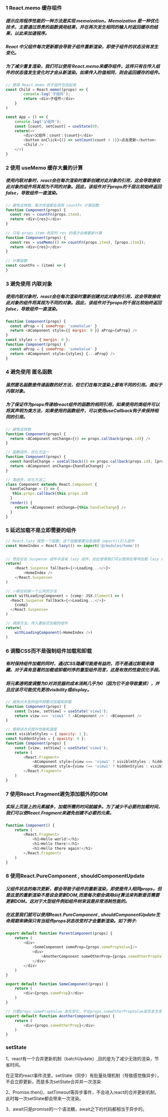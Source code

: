 ### 1 React.memo 缓存组件
##### 提示应用程序性能的一种方法是实现 memoization。Memoization 是一种优化技术，主要通过昂贵的函数调用结果，并在再次发生相同的输入时返回缓存的结果，以此来加速程序。
##### React 中父组件每次更新都会导致子组件重新渲染，即使子组件的状态没有发生变化。
##### 为了减少重复渲染，我们可以使用 React.memo来缓存组件，这样只有在传入组件的状态值发生变化时才会从新渲染。如果传入的值相同，则会返回缓存的组件。
```javascript
// 使用 React.memo 将子组件包括起来
const Child = React.memo((props) => {
        console.log('子组件');
        return <div>子组件</div>
    }
)

const App = () => {
    console.log('父组件');
    const [count, setCount] = useState(0);
    return(<>
        <div>父组件：count：{count}</div>
        <button onClick={() => setCount(count + 1)}>点击更新</button>
        <Child />
    </>)
}
```

### 2 使用 useMemo 缓存大量的计算
##### 使用内联对象时，react会在每次渲染时重新创建对此对象的引用，这会导致接收此对象的组件将其视为不同的对象。因此，该组件对于props的千层比较始终返回false，导致组件一直渲染。
```javascript
// 避免这样做，每次传值都会调用 countFn 计算函数
function Component(props) {
  const res = countFn(props.item);
  return <div>{res}</div>
}
  
// 只有 props.item 改变时 res 的值才会被重新计算
function Component(props) {
  const res = useMemo(() => countFn(props.item), [props.item]);
  return <div>{res}</div>
}
  
// 计算函数
const countFn = (item) => {
}
```

### 3 避免使用 内联对象
##### 使用内联对象时，react会在每次渲染时重新创建对此对象的引用，这会导致接收此对象的组件将其视为不同的对象。因此，该组件对于props的千层比较始终返回false，导致组件一直渲染。
```javascript
function Component(props) {
  const aProp = { someProp: 'someValue' }
  return <AComponent style={{ margin: 0 }} aProp={aProp} />  
}
const styles = { margin: 0 };
function Component(props) {
  const aProp = { someProp: 'someValue' }
  return <AComponent style={styles} {...aProp} />  
}
```

### 4 避免使用 匿名函数
##### 虽然匿名函数是传递函数的好方法，但它们在每次渲染上都有不同的引用。类似于内联对象。
##### 为了保证作为props传递给react组件的函数的相同引用，如果使用的类组件可以将其声明为类方法，如果使用的函数组件，可以使用useCallback钩子来保持相同的引用。
```javascript
// 避免这样做
function Component(props) {
  return <AComponent onChange={() => props.callback(props.id)} />  
}

// 函数组件，优化方法一
function Component(props) {
  const handleChange = useCallback(() => props.callback(props.id), [props.id]);
  return <AComponent onChange={handleChange} />  
}

// 类组件，优化方法二
class Component extends React.Component {
  handleChange = () => {
   this.props.callback(this.props.id) 
  }
  render() {
    return <AComponent onChange={this.handleChange} />
  }
}
```

### 5 延迟加载不是立即需要的组件
```javascript
// React.lazy 接受一个函数，这个函数需要动态调用 import()引入组件
const HomeIndex = React.lazy(() => import('@/modules/home'))


// 然后应在 Suspense 组件中渲染 lazy 组件，如此使得我们可以使用在等待加载 lazy 组件时做优雅降级（如 loading 指示器等）
return(
    <React.Suspense fallback={<>Loading...</>}>
        <HomeIndex />
    </React.Suspense>
)

// 一般会封装一个公共的方法
const withLoadingComponent = (comp: JSX.Element) => (
  <React.Suspense fallback={<>Loading...</>}>
    {comp}
  </React.Suspense>
)

// 调用方法，传入要延迟加载的组件
return(
    withLoadingComponent(<HomeIndex />)
)
```
### 6 调整CSS而不是强制组件加载和卸载
##### 有时保持组件加载的同时，通过CSS隐藏可能是有益的，而不是通过卸载来隐藏。对于具有显著的加载或卸载时序的重型组件而言，这是有效的性能优化手段。
##### 将元素透明度调整为0对浏览器的成本消耗几乎为0（因为它不会导致重排），并且应该尽可能优先更改visibility或display。
```javascript
// 避免对大型的组件频繁对加载和卸载
function Component(props) {
    const [view, setView] = useState('view1');
    return view === 'view1' ? <AComponent /> : <BComponent />
}

// 使用该方式提升性能和速度
const visibleStyles = { opacity: 1 };
const hiddenStyles = { opacity: 0 };
function Component(props) {
    const [view, setView] = useState('view1');
    return (
        <React.Fragment>
            <AComponent style={view === 'view1' ? visibleStyles : hiddenStyles}/>
            <BComponent style={view !== 'view1' ? hiddenStyles : visibleStyles}/>
        </React.Fragment>
    )
}
```

### 7 使用React.Fragment避免添加额外的DOM
##### 实际上页面上的元素越多，加载所需的时间就越多。为了减少不必要的加载时间，我们可以使React.Fragment来避免创建不必要的元素。
```javascript
function Component() {
    return (
        <React.Fragment>
            <h1>Hello world!</h1>
            <h1>Hello there!</h1>
            <h1>Hello there again!</h1>
        </React.Fragment>
    )
}
```

### 8 使用React.PureComponent , shouldComponentUpdate
##### 父组件状态的每次更新，都会导致子组件的重新渲染，即使是传入相同props。但是这里的重新渲染不是说会更新DOM,而是每次都会调用diif算法来判断是否需要更新DOM。这对于大型组件例如组件树来说是非常消耗性能的。
##### 在这里我们就可以使用React.PureComponent , shouldComponentUpdate生命周期来确保只有当组件props状态改变时才会重新渲染。如下例子:
```javascript
export default function ParentComponent(props) {
    return (
        <div>
            <SomeComponent someProp={props.somePropValue}/>
            <div>
                <AnotherComponent someOtherProp={props.someOtherPropValue} />
            </div>
        </div>
    )
}

export default function SomeComponent(props) {
    return (
        <div>{props.someProp}</div>
    )
}

// 只要props.somePropValue 发生变化，不论props.someOtherPropValue是否发生变化该组件都会发生变化
export default function AnotherComponent(props) {
    return (
        <div>{props.someOtherProp}</div>
    )
}
```

### setState
1、react有一个合并更新机制（batchUpdate）,目的是为了减少无效的渲染，节省时间。

在正常的react事件流里，setState（同步）有批量处理机制（导致感觉像异步），不会立即更新，而是多次setState合并并一次渲染

2、Promise.then()、setTimeout等异步事件，不会进入react的合并更新机制，此时每一次setState都会带来一次渲染。

3、await只是promise的一个语法糖，await之下的代码都相当于异步的。

 
